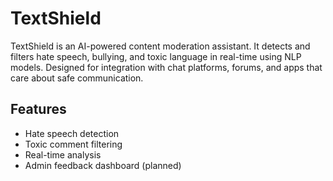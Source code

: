 # TextShield

TextShield is an AI-powered content moderation assistant. It detects and filters hate speech, bullying, and toxic language in real-time using NLP models. Designed for integration with chat platforms, forums, and apps that care about safe communication.

## Features

- Hate speech detection
- Toxic comment filtering
- Real-time analysis
- Admin feedback dashboard (planned)

